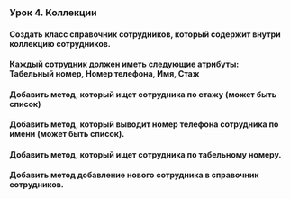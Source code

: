 ### Урок 4. Коллекции <br>
#### Создать класс справочник сотрудников, который содержит внутри коллекцию сотрудников. <br>
#### Каждый сотрудник должен иметь следующие атрибуты: <br> **Табельный номер, Номер телефона, Имя, Стаж** <br> 
#### Добавить метод, который ищет сотрудника по стажу (может быть список) <br>
#### Добавить метод, который выводит номер телефона сотрудника по имени (может быть список). <br> 
#### Добавить метод, который ищет сотрудника по табельному номеру. <br>
#### Добавить метод добавление нового сотрудника в справочник сотрудников. <br>
